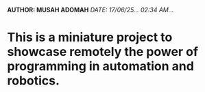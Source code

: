 **AUTHOR: MUSAH ADOMAH**
*DATE: 17/06/25... 02:34 AM...*

# This is a miniature project to showcase remotely the power of programming in automation and robotics.

